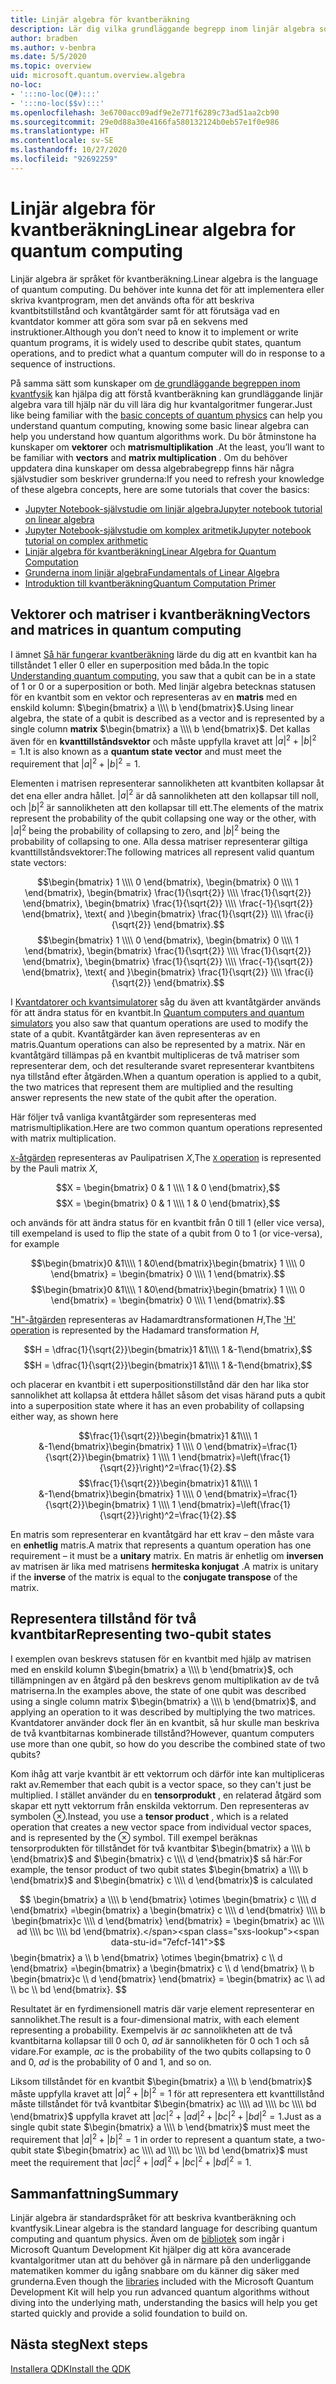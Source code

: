 ```yaml
---
title: Linjär algebra för kvantberäkning
description: Lär dig vilka grundläggande begrepp inom linjär algebra som behövs för att du ska förstå kvantberäkning
author: bradben
ms.author: v-benbra
ms.date: 5/5/2020
ms.topic: overview
uid: microsoft.quantum.overview.algebra
no-loc:
- ':::no-loc(Q#):::'
- ':::no-loc($$v):::'
ms.openlocfilehash: 3e6700acc09adf9e2e771f6289c73ad51aa2cb90
ms.sourcegitcommit: 29e0d88a30e4166fa580132124b0eb57e1f0e986
ms.translationtype: HT
ms.contentlocale: sv-SE
ms.lasthandoff: 10/27/2020
ms.locfileid: "92692259"
---
```

# <a name="linear-algebra-for-quantum-computing"></a><span data-ttu-id="7efcf-103">Linjär algebra för kvantberäkning</span><span class="sxs-lookup"><span data-stu-id="7efcf-103">Linear algebra for quantum computing</span></span>

<span data-ttu-id="7efcf-104">Linjär algebra är språket för kvantberäkning.</span><span class="sxs-lookup"><span data-stu-id="7efcf-104">Linear algebra is the language of quantum computing.</span></span> <span data-ttu-id="7efcf-105">Du behöver inte kunna det för att implementera eller skriva kvantprogram, men det används ofta för att beskriva kvantbitstillstånd och kvantåtgärder samt för att förutsäga vad en kvantdator kommer att göra som svar på en sekvens med instruktioner.</span><span class="sxs-lookup"><span data-stu-id="7efcf-105">Although you don’t need to know it to implement or write quantum programs, it is widely used to describe qubit states, quantum operations, and to predict what a quantum computer will do in response to a sequence of instructions.</span></span>

<span data-ttu-id="7efcf-106">På samma sätt som kunskaper om [de grundläggande begreppen inom kvantfysik](xref:microsoft.quantum.overview.understanding) kan hjälpa dig att förstå kvantberäkning kan grundläggande linjär algebra vara till hjälp när du vill lära dig hur kvantalgoritmer fungerar.</span><span class="sxs-lookup"><span data-stu-id="7efcf-106">Just like being familiar with the [basic concepts of quantum physics](xref:microsoft.quantum.overview.understanding) can help you understand quantum computing, knowing some basic linear algebra can help you understand how quantum algorithms work.</span></span> <span data-ttu-id="7efcf-107">Du bör åtminstone ha kunskaper om **vektorer** och **matrismultiplikation** .</span><span class="sxs-lookup"><span data-stu-id="7efcf-107">At the least, you’ll want to be familiar with **vectors** and **matrix multiplication** .</span></span> <span data-ttu-id="7efcf-108">Om du behöver uppdatera dina kunskaper om dessa algebrabegrepp finns här några självstudier som beskriver grunderna:</span><span class="sxs-lookup"><span data-stu-id="7efcf-108">If you need to refresh your knowledge of these algebra concepts, here are some tutorials that cover the basics:</span></span>

- [<span data-ttu-id="7efcf-109">Jupyter Notebook-självstudie om linjär algebra</span><span class="sxs-lookup"><span data-stu-id="7efcf-109">Jupyter notebook tutorial on linear algebra</span></span>](https://github.com/microsoft/QuantumKatas/tree/main/tutorials/LinearAlgebra)
- [<span data-ttu-id="7efcf-110">Jupyter Notebook-självstudie om komplex aritmetik</span><span class="sxs-lookup"><span data-stu-id="7efcf-110">Jupyter notebook tutorial on complex arithmetic</span></span>](https://github.com/microsoft/QuantumKatas/tree/main/tutorials/ComplexArithmetic)
- [<span data-ttu-id="7efcf-111">Linjär algebra för kvantberäkning</span><span class="sxs-lookup"><span data-stu-id="7efcf-111">Linear Algebra for Quantum Computation</span></span>](https://cds.cern.ch/record/1522001/files/978-1-4614-6336-8_BookBackMatter.pdf)
- [<span data-ttu-id="7efcf-112">Grunderna inom linjär algebra</span><span class="sxs-lookup"><span data-stu-id="7efcf-112">Fundamentals of Linear Algebra</span></span>](https://www.math.ubc.ca/~carrell/NB.pdf)
- [<span data-ttu-id="7efcf-113">Introduktion till kvantberäkning</span><span class="sxs-lookup"><span data-stu-id="7efcf-113">Quantum Computation Primer</span></span>](https://www.codeproject.com/Articles/5155638/Quantum-Computation-Primer-Part-1#exploring-quantum-superposition)

## <a name="vectors-and-matrices-in-quantum-computing"></a><span data-ttu-id="7efcf-114">Vektorer och matriser i kvantberäkning</span><span class="sxs-lookup"><span data-stu-id="7efcf-114">Vectors and matrices in quantum computing</span></span>

<span data-ttu-id="7efcf-115">I ämnet [Så här fungerar kvantberäkning](xref:microsoft.quantum.overview.understanding) lärde du dig att en kvantbit kan ha tillståndet 1 eller 0 eller en superposition med båda.</span><span class="sxs-lookup"><span data-stu-id="7efcf-115">In the topic [Understanding quantum computing](xref:microsoft.quantum.overview.understanding), you saw that a qubit can be in a state of 1 or 0 or a superposition or both.</span></span> <span data-ttu-id="7efcf-116">Med linjär algebra betecknas statusen för en kvantbit som en vektor och representeras av en **matris** med en enskild kolumn: $\begin{bmatrix} a \\\\  b \end{bmatrix}$.</span><span class="sxs-lookup"><span data-stu-id="7efcf-116">Using linear algebra, the state of a qubit is described as a vector and is represented by a single column **matrix** $\begin{bmatrix} a \\\\  b \end{bmatrix}$.</span></span> <span data-ttu-id="7efcf-117">Det kallas även för en **kvanttillståndsvektor** och måste uppfylla kravet att $|a|^2 + |b|^2 = 1$.</span><span class="sxs-lookup"><span data-stu-id="7efcf-117">It is also known as a **quantum state vector** and must meet the requirement that $|a|^2 + |b|^2 = 1$.</span></span>  

<span data-ttu-id="7efcf-118">Elementen i matrisen representerar sannolikheten att kvantbiten kollapsar åt det ena eller andra hållet. $|a|^2$ är då sannolikheten att den kollapsar till noll, och $|b|^2$ är sannolikheten att den kollapsar till ett.</span><span class="sxs-lookup"><span data-stu-id="7efcf-118">The elements of the matrix represent the probability of the qubit collapsing one way or the other, with $|a|^2$ being the probability of collapsing to zero, and $|b|^2$ being the probability of collapsing to one.</span></span> <span data-ttu-id="7efcf-119">Alla dessa matriser representerar giltiga kvanttillståndsvektorer:</span><span class="sxs-lookup"><span data-stu-id="7efcf-119">The following matrices all represent valid quantum state vectors:</span></span>

<span data-ttu-id="7efcf-120">$$\begin{bmatrix} 1 \\\\  0 \end{bmatrix}, \begin{bmatrix} 0 \\\\  1 \end{bmatrix}, \begin{bmatrix} \frac{1}{\sqrt{2}} \\\\  \frac{1}{\sqrt{2}} \end{bmatrix}, \begin{bmatrix} \frac{1}{\sqrt{2}} \\\\  \frac{-1}{\sqrt{2}} \end{bmatrix}, \text{ and }\begin{bmatrix} \frac{1}{\sqrt{2}} \\\\  \frac{i}{\sqrt{2}} \end{bmatrix}.$$</span><span class="sxs-lookup"><span data-stu-id="7efcf-120">$$\begin{bmatrix} 1 \\\\  0 \end{bmatrix}, \begin{bmatrix} 0 \\\\  1 \end{bmatrix}, \begin{bmatrix} \frac{1}{\sqrt{2}} \\\\  \frac{1}{\sqrt{2}} \end{bmatrix}, \begin{bmatrix} \frac{1}{\sqrt{2}} \\\\  \frac{-1}{\sqrt{2}} \end{bmatrix}, \text{ and }\begin{bmatrix} \frac{1}{\sqrt{2}} \\\\  \frac{i}{\sqrt{2}} \end{bmatrix}.$$</span></span>

<span data-ttu-id="7efcf-121">I [Kvantdatorer och kvantsimulatorer](xref:microsoft.quantum.overview.simulators) såg du även att kvantåtgärder används för att ändra status för en kvantbit.</span><span class="sxs-lookup"><span data-stu-id="7efcf-121">In [Quantum computers and quantum simulators](xref:microsoft.quantum.overview.simulators) you also saw that quantum operations are used to modify the state of a qubit.</span></span>  <span data-ttu-id="7efcf-122">Kvantåtgärder kan även representeras av en matris.</span><span class="sxs-lookup"><span data-stu-id="7efcf-122">Quantum operations can also be represented by a matrix.</span></span> <span data-ttu-id="7efcf-123">När en kvantåtgärd tillämpas på en kvantbit multipliceras de två matriser som representerar dem, och det resulterande svaret representerar kvantbitens nya tillstånd efter åtgärden.</span><span class="sxs-lookup"><span data-stu-id="7efcf-123">When a quantum operation is applied to a qubit, the two matrices that represent them are multiplied and the resulting answer represents the new state of the qubit after the operation.</span></span>  

<span data-ttu-id="7efcf-124">Här följer två vanliga kvantåtgärder som representeras med matrismultiplikation.</span><span class="sxs-lookup"><span data-stu-id="7efcf-124">Here are two common quantum operations represented with matrix multiplication.</span></span>


<span data-ttu-id="7efcf-125">[`X`-åtgärden](xref:Microsoft.Quantum.Intrinsic.X) representeras av Paulipatrisen $X$,</span><span class="sxs-lookup"><span data-stu-id="7efcf-125">The [`X` operation](xref:Microsoft.Quantum.Intrinsic.X) is represented by the Pauli matrix $X$,</span></span>

<span data-ttu-id="7efcf-126">$$X = \begin{bmatrix} 0 & 1 \\\\ 1 & 0 \end{bmatrix},$$</span><span class="sxs-lookup"><span data-stu-id="7efcf-126">$$X = \begin{bmatrix} 0 & 1 \\\\ 1 & 0 \end{bmatrix},$$</span></span>
    
<span data-ttu-id="7efcf-127">och används för att ändra status för en kvantbit från 0 till 1 (eller vice versa), till exempel</span><span class="sxs-lookup"><span data-stu-id="7efcf-127">and is used to flip the state of a qubit from 0 to 1 (or vice-versa), for example</span></span>

<span data-ttu-id="7efcf-128">$$\begin{bmatrix}0 &1\\\\ 1 &0\end{bmatrix}\begin{bmatrix} 1 \\\\  0 \end{bmatrix} = \begin{bmatrix} 0 \\\\  1 \end{bmatrix}.$$</span><span class="sxs-lookup"><span data-stu-id="7efcf-128">$$\begin{bmatrix}0 &1\\\\ 1 &0\end{bmatrix}\begin{bmatrix} 1 \\\\  0 \end{bmatrix} = \begin{bmatrix} 0 \\\\  1 \end{bmatrix}.$$</span></span>

<span data-ttu-id="7efcf-129">["H"-åtgärden](xref:Microsoft.Quantum.Intrinsic.H) representeras av Hadamardtransformationen $H$,</span><span class="sxs-lookup"><span data-stu-id="7efcf-129">The ['H' operation](xref:Microsoft.Quantum.Intrinsic.H) is represented by the Hadamard transformation $H$,</span></span>

<span data-ttu-id="7efcf-130">$$H = \dfrac{1}{\sqrt{2}}\begin{bmatrix}1 &1\\\\ 1 &-1\end{bmatrix},$$</span><span class="sxs-lookup"><span data-stu-id="7efcf-130">$$H = \dfrac{1}{\sqrt{2}}\begin{bmatrix}1 &1\\\\ 1 &-1\end{bmatrix},$$</span></span>

 <span data-ttu-id="7efcf-131">och placerar en kvantbit i ett superpositionstillstånd där den har lika stor sannolikhet att kollapsa åt ettdera hållet såsom det visas här</span><span class="sxs-lookup"><span data-stu-id="7efcf-131">and puts a qubit into a superposition state where it has an even probability of collapsing either way, as shown here</span></span>

<span data-ttu-id="7efcf-132">$$\frac{1}{\sqrt{2}}\begin{bmatrix}1 &1\\\\ 1 &-1\end{bmatrix}\begin{bmatrix} 1 \\\\  0 \end{bmatrix}=\frac{1}{\sqrt{2}}\begin{bmatrix} 1 \\\\  1 \end{bmatrix}=\left(\frac{1}{\sqrt{2}}\right)^2=\frac{1}{2}.$$</span><span class="sxs-lookup"><span data-stu-id="7efcf-132">$$\frac{1}{\sqrt{2}}\begin{bmatrix}1 &1\\\\ 1 &-1\end{bmatrix}\begin{bmatrix} 1 \\\\  0 \end{bmatrix}=\frac{1}{\sqrt{2}}\begin{bmatrix} 1 \\\\  1 \end{bmatrix}=\left(\frac{1}{\sqrt{2}}\right)^2=\frac{1}{2}.$$</span></span>

<span data-ttu-id="7efcf-133">En matris som representerar en kvantåtgärd har ett krav – den måste vara en **enhetlig** matris.</span><span class="sxs-lookup"><span data-stu-id="7efcf-133">A matrix that represents a quantum operation has one requirement – it must be a **unitary** matrix.</span></span> <span data-ttu-id="7efcf-134">En matris är enhetlig om **inversen** av matrisen är lika med matrisens **hermiteska konjugat** .</span><span class="sxs-lookup"><span data-stu-id="7efcf-134">A matrix is unitary if the **inverse** of the matrix is equal to the **conjugate transpose** of the matrix.</span></span>

## <a name="representing-two-qubit-states"></a><span data-ttu-id="7efcf-135">Representera tillstånd för två kvantbitar</span><span class="sxs-lookup"><span data-stu-id="7efcf-135">Representing two-qubit states</span></span>

<span data-ttu-id="7efcf-136">I exemplen ovan beskrevs statusen för en kvantbit med hjälp av matrisen med en enskild kolumn $\begin{bmatrix} a \\\\  b \end{bmatrix}$, och tillämpningen av en åtgärd på den beskrevs genom multiplikation av de två matriserna.</span><span class="sxs-lookup"><span data-stu-id="7efcf-136">In the examples above, the state of one qubit was described using a single column matrix $\begin{bmatrix} a \\\\  b \end{bmatrix}$, and applying an operation to it was described by multiplying the two matrices.</span></span> <span data-ttu-id="7efcf-137">Kvantdatorer använder dock fler än en kvantbit, så hur skulle man beskriva de två kvantbitarnas kombinerade tillstånd?</span><span class="sxs-lookup"><span data-stu-id="7efcf-137">However, quantum computers use more than one qubit, so how do you describe the combined state of two qubits?</span></span> 

<span data-ttu-id="7efcf-138">Kom ihåg att varje kvantbit är ett vektorrum och därför inte kan multipliceras rakt av.</span><span class="sxs-lookup"><span data-stu-id="7efcf-138">Remember that each qubit is a vector space, so they can't just be multiplied.</span></span> <span data-ttu-id="7efcf-139">I stället använder du en **tensorprodukt** , en relaterad åtgärd som skapar ett nytt vektorrum från enskilda vektorrum. Den representeras av symbolen $\otimes$.</span><span class="sxs-lookup"><span data-stu-id="7efcf-139">Instead, you use a **tensor product** , which is a related operation that creates a new vector space from individual vector spaces, and is represented by the $\otimes$ symbol.</span></span> <span data-ttu-id="7efcf-140">Till exempel beräknas tensorprodukten för tillståndet för två kvantbitar $\begin{bmatrix} a \\\\  b \end{bmatrix}$ and $\begin{bmatrix} c \\\\  d \end{bmatrix}$ så här:</span><span class="sxs-lookup"><span data-stu-id="7efcf-140">For example, the tensor product of two qubit states $\begin{bmatrix} a \\\\  b \end{bmatrix}$ and $\begin{bmatrix} c \\\\  d \end{bmatrix}$ is calculated</span></span>

<span data-ttu-id="7efcf-141">$$ \begin{bmatrix} a \\\\  b \end{bmatrix} \otimes \begin{bmatrix} c \\\\  d \end{bmatrix} =\begin{bmatrix} a \begin{bmatrix} c \\\\  d \end{bmatrix} \\\\ b \begin{bmatrix}c \\\\  d \end{bmatrix} \end{bmatrix} = \begin{bmatrix} ac \\\\  ad \\\\  bc \\\\  bd \end{bmatrix}.</span><span class="sxs-lookup"><span data-stu-id="7efcf-141">$$ \begin{bmatrix} a \\\\  b \end{bmatrix} \otimes \begin{bmatrix} c \\\\  d \end{bmatrix} =\begin{bmatrix} a \begin{bmatrix} c \\\\  d \end{bmatrix} \\\\ b \begin{bmatrix}c \\\\  d \end{bmatrix} \end{bmatrix} = \begin{bmatrix} ac \\\\  ad \\\\  bc \\\\  bd \end{bmatrix}.</span></span> $$

<span data-ttu-id="7efcf-142">Resultatet är en fyrdimensionell matris där varje element representerar en sannolikhet.</span><span class="sxs-lookup"><span data-stu-id="7efcf-142">The result is a four-dimensional matrix, with each element representing a probability.</span></span> <span data-ttu-id="7efcf-143">Exempelvis är $ac$ sannolikheten att de två kvantbitarna kollapsar till 0 och 0, $ad$ är sannolikheten för 0 och 1 och så vidare.</span><span class="sxs-lookup"><span data-stu-id="7efcf-143">For example, $ac$ is the probability of the two qubits collapsing to 0 and 0, $ad$ is the probability of 0 and 1, and so on.</span></span> 

<span data-ttu-id="7efcf-144">Liksom tillståndet för en kvantbit $\begin{bmatrix} a \\\\  b \end{bmatrix}$ måste uppfylla kravet att $|a|^2 + |b|^2 = 1$ för att representera ett kvanttillstånd måste tillståndet för två kvantbitar $\begin{bmatrix} ac \\\\  ad \\\\  bc \\\\  bd \end{bmatrix}$ uppfylla kravet att $|ac|^2 + |ad|^2 + |bc|^2+ |bd|^2 = 1$.</span><span class="sxs-lookup"><span data-stu-id="7efcf-144">Just as a single qubit state $\begin{bmatrix} a \\\\  b \end{bmatrix}$ must meet the requirement that $|a|^2 + |b|^2 = 1$ in order to represent a quantum state, a two-qubit state $\begin{bmatrix} ac \\\\  ad \\\\  bc \\\\  bd \end{bmatrix}$ must meet the requirement that $|ac|^2 + |ad|^2 + |bc|^2+ |bd|^2 = 1$.</span></span>

## <a name="summary"></a><span data-ttu-id="7efcf-145">Sammanfattning</span><span class="sxs-lookup"><span data-stu-id="7efcf-145">Summary</span></span>

<span data-ttu-id="7efcf-146">Linjär algebra är standardspråket för att beskriva kvantberäkning och kvantfysik.</span><span class="sxs-lookup"><span data-stu-id="7efcf-146">Linear algebra is the standard language for describing quantum computing and quantum physics.</span></span> <span data-ttu-id="7efcf-147">Även om de [bibliotek](xref:microsoft.quantum.libraries) som ingår i Microsoft Quantum Development Kit hjälper dig att köra avancerade kvantalgoritmer utan att du behöver gå in närmare på den underliggande matematiken kommer du igång snabbare om du känner dig säker med grunderna.</span><span class="sxs-lookup"><span data-stu-id="7efcf-147">Even though the [libraries](xref:microsoft.quantum.libraries) included with the Microsoft Quantum Development Kit will help you run advanced quantum algorithms without diving into the underlying math, understanding the basics will help you get started quickly and provide a solid foundation to build on.</span></span>

## <a name="next-steps"></a><span data-ttu-id="7efcf-148">Nästa steg</span><span class="sxs-lookup"><span data-stu-id="7efcf-148">Next steps</span></span>

[<span data-ttu-id="7efcf-149">Installera QDK</span><span class="sxs-lookup"><span data-stu-id="7efcf-149">Install the QDK</span></span>](xref:microsoft.quantum.install)
